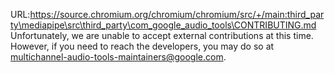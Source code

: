 URL:https://source.chromium.org/chromium/chromium/src/+/main:third_party\mediapipe\src\third_party\com_google_audio_tools\CONTRIBUTING.md
Unfortunately, we are unable to accept external contributions at this time.
However, if you need to reach the developers, you may do so at
multichannel-audio-tools-maintainers@google.com.

